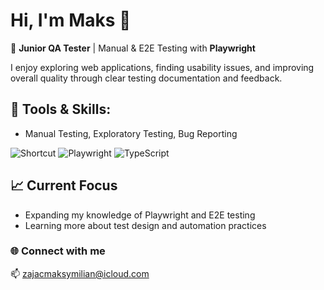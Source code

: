 # Hi, I'm Maks 👋

🎯 **Junior QA Tester** | Manual & E2E Testing with **Playwright**

I enjoy exploring web applications, finding usability issues, and improving overall quality through clear testing documentation and feedback.


## 🔧 Tools & Skills:
- Manual Testing, Exploratory Testing, Bug Reporting
  
![Shortcut](https://img.shields.io/badge/Shortcut-%235C4EE5.svg?style=for-the-badge&logo=shortcut&logoColor=white)
![Playwright](https://img.shields.io/badge/-playwright-%232EAD33?style=for-the-badge&logo=playwright&logoColor=white)
![TypeScript](https://img.shields.io/badge/TypeScript-007ACC?style=for-the-badge&logo=typescript&logoColor=white)

## 📈 Current Focus
- Expanding my knowledge of Playwright and E2E testing
- Learning more about test design and automation practices

 ### 🌐 Connect with me  
📫 zajacmaksymilian@icloud.com
